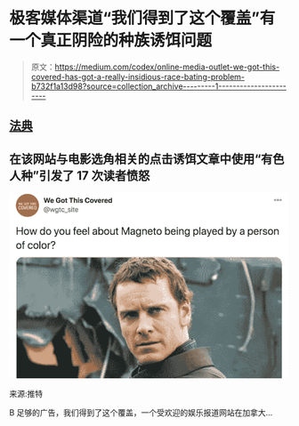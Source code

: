 # 极客媒体渠道“我们得到了这个覆盖”有一个真正阴险的种族诱饵问题

> 原文：<https://medium.com/codex/online-media-outlet-we-got-this-covered-has-got-a-really-insidious-race-bating-problem-b732f1a13d98?source=collection_archive---------1----------------------->

## [法典](http://medium.com/codex)

## 在该网站与电影选角相关的点击诱饵文章中使用“有色人种”引发了 17 次读者愤怒

![](img/b61e2735b1ee88fd89e7225bd13e3ea4.png)

来源:推特

B 足够的广告，我们得到了这个覆盖，一个受欢迎的娱乐报道网站在加拿大…